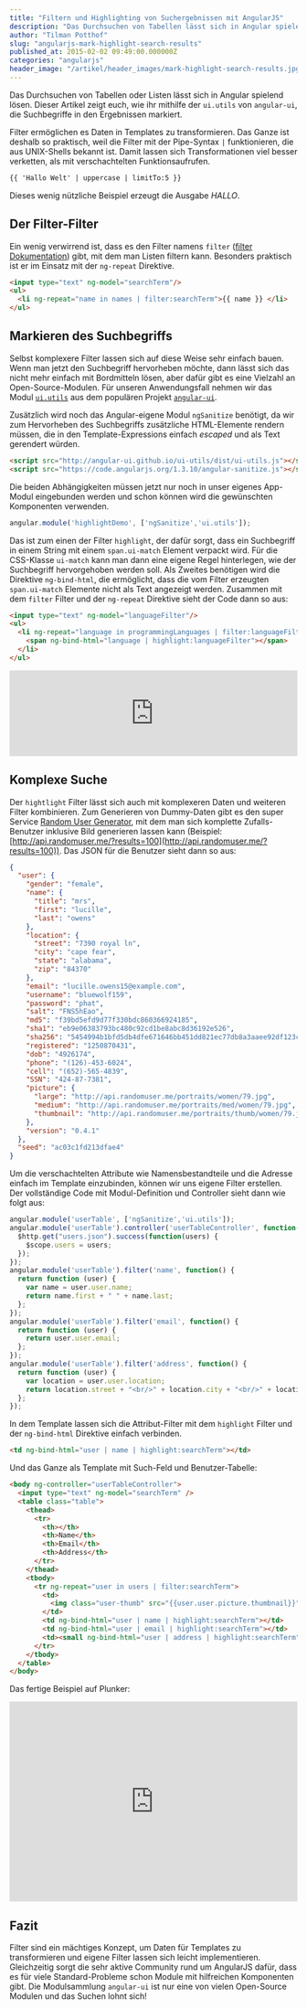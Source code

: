 ```yaml
---
title: "Filtern und Highlighting von Suchergebnissen mit AngularJS"
description: "Das Durchsuchen von Tabellen lässt sich in Angular spielend lösen. Dieser Artikel zeigt euch, wie ihr mithilfe der `ui.utils` von `angular-ui`, die Suchbegriffe in den Ergebnissen markiert."
author: "Tilman Potthof"
slug: "angularjs-mark-highlight-search-results"
published_at: 2015-02-02 09:49:00.000000Z
categories: "angularjs"
header_image: "/artikel/header_images/mark-highlight-search-results.jpg"
---
```


Das Durchsuchen von Tabellen oder Listen lässt sich in Angular spielend lösen.
Dieser Artikel zeigt euch, wie ihr mithilfe der `ui.utils` von `angular-ui`, die Suchbegriffe in den Ergebnissen markiert.

Filter ermöglichen es Daten in Templates zu transformieren.
Das Ganze ist deshalb so praktisch, weil die Filter mit der Pipe-Syntax `|` funktionieren, die aus UNIX-Shells bekannt ist.
Damit lassen sich Transformationen viel besser verketten, als mit verschachtelten Funktionsaufrufen.

```html
{{ 'Hallo Welt' | uppercase | limitTo:5 }}
```

Dieses wenig nützliche Beispiel erzeugt die Ausgabe *HALLO*.


## Der Filter-Filter

Ein wenig verwirrend ist, dass es den Filter namens `filter` ([filter Dokumentation](https://docs.angularjs.org/api/ng/filter/filter)) gibt, mit dem man Listen filtern kann.
Besonders praktisch ist er im Einsatz mit der `ng-repeat` Direktive.

```html
<input type="text" ng-model="searchTerm"/>
<ul>
  <li ng-repeat="name in names | filter:searchTerm">{{ name }} </li>
</ul>
```

## Markieren des Suchbegriffs

Selbst komplexere Filter lassen sich auf diese Weise sehr einfach bauen.
Wenn man jetzt den Suchbegriff hervorheben möchte, dann lässt sich das nicht mehr einfach mit Bordmitteln lösen, aber dafür gibt es eine Vielzahl an Open-Source-Modulen.
Für unseren Anwendungsfall nehmen wir das Modul [`ui.utils`](http://angular-ui.github.io/ui-utils) aus dem populären Projekt [`angular-ui`](http://angular-ui.github.io/).

Zusätzlich wird noch das Angular-eigene Modul `ngSanitize` benötigt, da wir zum Hervorheben des Suchbegriffs zusätzliche HTML-Elemente rendern müssen, die in den Template-Expressions einfach *escaped* und als Text gerendert würden.

```html
<script src="http://angular-ui.github.io/ui-utils/dist/ui-utils.js"></script>
<script src="https://code.angularjs.org/1.3.10/angular-sanitize.js"></script>
```

Die beiden Abhängigkeiten müssen jetzt nur noch in unser eigenes App-Modul eingebunden werden und schon können wird die gewünschten Komponenten verwenden.

```javascript
angular.module('highlightDemo', ['ngSanitize','ui.utils']);
```

Das ist zum einen der Filter `highlight`, der dafür sorgt, dass ein Suchbegriff in einem String mit einem `span.ui-match` Element verpackt wird.
Für die CSS-Klasse `ui-match` kann man dann eine eigene Regel hinterlegen, wie der Suchbegriff hervorgehoben werden soll.
Als Zweites benötigen wird die Direktive `ng-bind-html`, die ermöglicht, dass die vom Filter erzeugten `span.ui-match` Elemente nicht als Text angezeigt werden.
Zusammen mit dem `filter` Filter und der `ng-repeat` Direktive sieht der Code dann so aus:

```html
<input type="text" ng-model="languageFilter"/>
<ul>
  <li ng-repeat="language in programmingLanguages | filter:languageFilter">
    <span ng-bind-html="language | highlight:languageFilter"></span>
  </li>
</ul>
```

<iframe src="https://angularjs-de.github.io/plunker-mirror-angularjs.de/embed.plnkr.co/8usO3m16k7BYDFsiNPap/preview.html" style="width:100%;height:150px;border:0"></iframe>

## Komplexe Suche

Der `hightlight` Filter lässt sich auch mit komplexeren Daten und weiteren Filter kombinieren.
Zum Generieren von Dummy-Daten gibt es den super Service [Random User Generator](https://randomuser.me/), mit dem man sich komplette Zufalls-Benutzer inklusive Bild generieren lassen kann (Beispiel: [http://api.randomuser.me/?results=100](http://api.randomuser.me/?results=100)).
Das JSON für die Benutzer sieht dann so aus:

```json
{
  "user": {
    "gender": "female",
    "name": {
      "title": "mrs",
      "first": "lucille",
      "last": "owens"
    },
    "location": {
      "street": "7390 royal ln",
      "city": "cape fear",
      "state": "alabama",
      "zip": "84370"
    },
    "email": "lucille.owens15@example.com",
    "username": "bluewolf159",
    "password": "phat",
    "salt": "FNS5hEao",
    "md5": "f39bd5efd9d77f330bdc860366924185",
    "sha1": "eb9e06383793bc480c92cd1be8abc8d36192e526",
    "sha256": "5454994b1bfd5db4dfe671646bb451dd821ec77db8a3aaee92df123c6617ae30",
    "registered": "1250870431",
    "dob": "4926174",
    "phone": "(126)-453-6024",
    "cell": "(652)-565-4839",
    "SSN": "424-87-7381",
    "picture": {
      "large": "http://api.randomuser.me/portraits/women/79.jpg",
      "medium": "http://api.randomuser.me/portraits/med/women/79.jpg",
      "thumbnail": "http://api.randomuser.me/portraits/thumb/women/79.jpg"
    },
    "version": "0.4.1"
  },
  "seed": "ac03c1fd213dfae4"
}
```

Um die verschachtelten Attribute wie Namensbestandteile und die Adresse einfach im Template einzubinden, können wir uns eigene Filter erstellen. Der vollständige Code mit Modul-Definition und Controller sieht dann wie folgt aus:

```javascript
angular.module('userTable', ['ngSanitize','ui.utils']);
angular.module('userTable').controller('userTableController', function($scope, $http) {
  $http.get("users.json").success(function(users) {
    $scope.users = users;
  });
});
angular.module('userTable').filter('name', function() {
  return function (user) {
    var name = user.user.name;
    return name.first + " " + name.last;
  };
});
angular.module('userTable').filter('email', function() {
  return function (user) {
    return user.user.email;
  };
});
angular.module('userTable').filter('address', function() {
  return function (user) {
    var location = user.user.location;
    return location.street + "<br/>" + location.city + "<br/>" + location.zip + " " + location.state;
  };
});
```

In dem Template lassen sich die Attribut-Filter mit dem `highlight` Filter und der `ng-bind-html` Direktive einfach verbinden.

```html
<td ng-bind-html="user | name | highlight:searchTerm"></td>
```

Und das Ganze als Template mit Such-Feld und Benutzer-Tabelle:

```html
<body ng-controller="userTableController">
  <input type="text" ng-model="searchTerm" />
  <table class="table">
    <thead>
      <tr>
        <th></th>
        <th>Name</th>
        <th>Email</th>
        <th>Address</th>
      </tr>
    </thead>
    <tbody>
      <tr ng-repeat="user in users | filter:searchTerm">
        <td>
          <img class="user-thumb" src="{{user.user.picture.thumbnail}}" />
        </td>
        <td ng-bind-html="user | name | highlight:searchTerm"></td>
        <td ng-bind-html="user | email | highlight:searchTerm"></td>
        <td><small ng-bind-html="user | address | highlight:searchTerm"></small></td>
      </tr>
    </tbody>
  </table>
</body>
```

Das fertige Beispiel auf Plunker:

<iframe src="https://angularjs-de.github.io/plunker-mirror-angularjs.de/embed.plnkr.co/mNPRyvaBQxBrlElCs7UQ/preview.html" style="width:100%;height:350px;border:0"></iframe>

## Fazit

Filter sind ein mächtiges Konzept, um Daten für Templates zu transformieren und eigene Filter lassen sich leicht implementieren.
Gleichzeitig sorgt die sehr aktive Community rund um AngularJS dafür, dass es für viele Standard-Probleme schon Module mit hilfreichen Komponenten gibt.
Die Modulsammlung `angular-ui` ist nur eine von vielen Open-Source Modulen und das Suchen lohnt sich!
